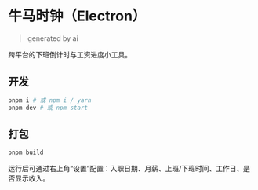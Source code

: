 # 牛马时钟（Electron）

> generated by ai

跨平台的下班倒计时与工资进度小工具。

## 开发

```bash
pnpm i # 或 npm i / yarn
pnpm dev # 或 npm start
```

## 打包

```bash
pnpm build
```

运行后可通过右上角“设置”配置：入职日期、月薪、上班/下班时间、工作日、是否显示收入。
